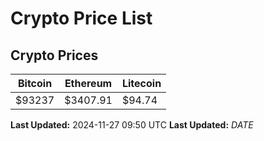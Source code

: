 # Crypto Price List

## Crypto Prices
| Bitcoin | Ethereum | Litecoin |
| ------- | -------- | -------- |
| $93237 | $3407.91 | $94.74 |
**Last Updated:** 2024-11-27 09:50 UTC
**Last Updated:** $DATE$
